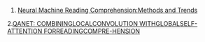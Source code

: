 1. [Neural Machine Reading Comprehension:Methods and Trends](https://arxiv.org/pdf/1907.01118v1.pdf)

2.[QANET:   COMBININGLOCALCONVOLUTION   WITHGLOBALSELF-ATTENTION   FORREADINGCOMPRE-HENSION](https://arxiv.org/pdf/1804.09541.pdf)

